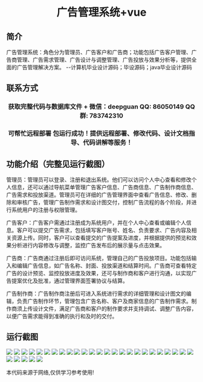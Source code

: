 <p><h1 align="center">广告管理系统+vue</h1></p>

## 简介
广告管理系统：角色分为管理员、广告客户和广告商；功能包括广告客户管理、广告商管理、广告需求管理、广告设计与调整管理、广告投放与效果分析等，提供全面的广告管理解决方案。    --计算机毕业设计源码；毕设源码；java毕业设计源码


## 联系方式
<p><h3 align="center">获取完整代码与数据库文件 + 微信：deepguan QQ: 86050149 QQ群: 783742310</h3></p>
<p><h3 align="center">可帮忙远程部署 包运行成功！提供远程部署、修改代码、设计文档指导、代码讲解等服务！</h3></p>

## 功能介绍（完整见运行截图）
管理员：管理员可以登录、注册和退出系统。他们可以访问个人中心查看和修改个人信息，还可以通过导航菜单管理广告客户信息、广告商信息、广告制作商信息、广告需求和投放渠道。管理员可在详细的广告管理界面中查看广告信息、修改、删除和审核广告，管理广告制作需求和设计图交付，控制广告流程的各个阶段，并进行系统用户的注册与权限管理。

广告客户：广告客户需通过注册成为系统用户，并在个人中心查看或编辑个人信息。客户可以提交广告需求，包括填写客户账号、姓名、负责要求、广告内容及相关资源上传。同时，客户可以查看提交的广告提案及进度，并根据提供的预览和效果分析进行内容修改与调整，监控广告发布后的展示量与点击效果。

广告商：广告商通过注册后即可访问系统，管理自己的广告投放项目。功能包括输入和编辑广告信息，如广告名称、封面、投放渠道和结算时间。广告商可查看特定广告的设计预览、监控投放进度及效果，还可与制作商和客户进行沟通，以实现广告提案优化及批准，通过管理界面签署协议与结算。

广告制作商：广告制作商注册后可进入系统进行需求的详细管理和设计图文的编辑，负责广告制作环节，管理包含广告名称、客户及商家信息的广告制作需求。制作商须上传设计文件，满足广告商和客户的制作要求并支持调试、调整广告内容，以便广告需求能得到准确的执行和及时的交付。


## 运行截图
![](https://bs-1329754181.cos.ap-shanghai.myqcloud.com/ssm/AdManagementSystem/img/001.jpg)
![](https://bs-1329754181.cos.ap-shanghai.myqcloud.com/ssm/AdManagementSystem/img/002.jpg)
![](https://bs-1329754181.cos.ap-shanghai.myqcloud.com/ssm/AdManagementSystem/img/003.jpg)
![](https://bs-1329754181.cos.ap-shanghai.myqcloud.com/ssm/AdManagementSystem/img/004.jpg)
![](https://bs-1329754181.cos.ap-shanghai.myqcloud.com/ssm/AdManagementSystem/img/005.jpg)
![](https://bs-1329754181.cos.ap-shanghai.myqcloud.com/ssm/AdManagementSystem/img/006.jpg)
![](https://bs-1329754181.cos.ap-shanghai.myqcloud.com/ssm/AdManagementSystem/img/007.jpg)
![](https://bs-1329754181.cos.ap-shanghai.myqcloud.com/ssm/AdManagementSystem/img/008.jpg)
![](https://bs-1329754181.cos.ap-shanghai.myqcloud.com/ssm/AdManagementSystem/img/009.jpg)
![](https://bs-1329754181.cos.ap-shanghai.myqcloud.com/ssm/AdManagementSystem/img/010.jpg)
![](https://bs-1329754181.cos.ap-shanghai.myqcloud.com/ssm/AdManagementSystem/img/011.jpg)
![](https://bs-1329754181.cos.ap-shanghai.myqcloud.com/ssm/AdManagementSystem/img/012.jpg)
![](https://bs-1329754181.cos.ap-shanghai.myqcloud.com/ssm/AdManagementSystem/img/013.jpg)
![](https://bs-1329754181.cos.ap-shanghai.myqcloud.com/ssm/AdManagementSystem/img/014.jpg)
![](https://bs-1329754181.cos.ap-shanghai.myqcloud.com/ssm/AdManagementSystem/img/015.jpg)
![](https://bs-1329754181.cos.ap-shanghai.myqcloud.com/ssm/AdManagementSystem/img/016.jpg)
![](https://bs-1329754181.cos.ap-shanghai.myqcloud.com/ssm/AdManagementSystem/img/017.jpg)
![](https://bs-1329754181.cos.ap-shanghai.myqcloud.com/ssm/AdManagementSystem/img/018.jpg)
![](https://bs-1329754181.cos.ap-shanghai.myqcloud.com/ssm/AdManagementSystem/img/019.jpg)
![](https://bs-1329754181.cos.ap-shanghai.myqcloud.com/ssm/AdManagementSystem/img/020.jpg)
![](https://bs-1329754181.cos.ap-shanghai.myqcloud.com/ssm/AdManagementSystem/img/021.jpg)
![](https://bs-1329754181.cos.ap-shanghai.myqcloud.com/ssm/AdManagementSystem/img/022.jpg)
![](https://bs-1329754181.cos.ap-shanghai.myqcloud.com/ssm/AdManagementSystem/img/023.jpg)
![](https://bs-1329754181.cos.ap-shanghai.myqcloud.com/ssm/AdManagementSystem/img/024.jpg)
![](https://bs-1329754181.cos.ap-shanghai.myqcloud.com/ssm/AdManagementSystem/img/025.jpg)
![](https://bs-1329754181.cos.ap-shanghai.myqcloud.com/ssm/AdManagementSystem/img/026.jpg)
![](https://bs-1329754181.cos.ap-shanghai.myqcloud.com/ssm/AdManagementSystem/img/027.jpg)
![](https://bs-1329754181.cos.ap-shanghai.myqcloud.com/ssm/AdManagementSystem/img/028.jpg)
![](https://bs-1329754181.cos.ap-shanghai.myqcloud.com/ssm/AdManagementSystem/img/029.jpg)
![](https://bs-1329754181.cos.ap-shanghai.myqcloud.com/ssm/AdManagementSystem/img/030.jpg)

<p>本代码来源于网络,仅供学习参考使用!</p>
